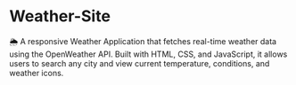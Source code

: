 # Weather-Site
🌦️ A responsive Weather Application that fetches real-time weather data using the OpenWeather API. Built with HTML, CSS, and JavaScript, it allows users to search any city and view current temperature, conditions, and weather icons.
